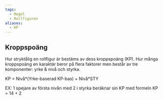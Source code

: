 ```yaml
---
tags:
  - Regel
  - Rollfiguren
aliases:
  - KP
---
```

## Kroppspoäng 
Hur stryktålig en rollfigur är bestäms av dess kroppspoäng (KP). Hur många kroppspoäng en karaktär beror på flera faktorer men består av tre komponenter: yrke & nivå och styrka. 

KP = Nivå*(Yrke-baserad KP-bas) + Nivå*STY

EX: 1 spejare av första nivån med 2 i styrka beräknar sin KP med formeln KP = 14 + 2
